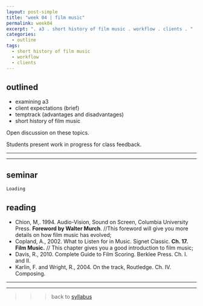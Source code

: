 ```yaml
---
layout: post-simple
title: "week 04 | film music"
permalink: week04
excerpt: ". a3 . short history of film music . workflow . clients . "
categories:
  - outline
tags:
  - short history of film music
  - workflow
  - clients
---
```


## outlined

* examining a3
* client expectations (brief)
* temptrack (advantages and disadvantages)
* short history of film music

Open discussion on these topics.

Students present work in progress for class feedback.


<!--

workflow:
if you are working on details, don't start listening to the whole track again;

clients:
they have different personalities
they speak different languages
they have differnent abilities to discribe what they soundwalkinginteractions
they can give you organised or not organised material to work with (text, videos, audio, ..)
https://seths.blog/?s=customer
..
look out for opportunities with them: they might talk about something else, some maybe not related to the project of music skill that you could offer help with;

word of mouth!

set up templates for your ongoing customers/clients;

-->

---
---

## seminar

`Loading`

## reading

* Chion, M,. 1994. Audio-Vision, Sound on Screen, Columbia University Press. **Foreword by Walter Murch**. //This foreword will give you more details on how film music has evolved;
* Copland, A., 2002. What to Listen for in Music. Signet Classic. **Ch. 17. Film Music.** // This chapter gives you a good introduction to film music;
* Davis, R., 2010. Complete Guide to Film Scoring. Berklee Press. Ch. I. and II.
* Karlin, F. and Wright, R., 2004. On the track, Routledge. Ch. IV. Composing.

---
---

>>> back to [syllabus](../aru2018#syllabus)
